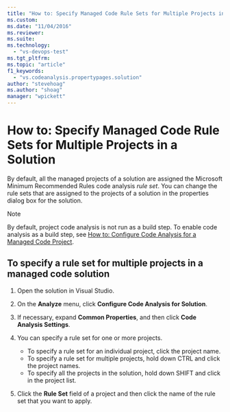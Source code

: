 ```yaml
---
title: "How to: Specify Managed Code Rule Sets for Multiple Projects in a Solution | Microsoft Docs"
ms.custom: 
ms.date: "11/04/2016"
ms.reviewer: 
ms.suite: 
ms.technology: 
  - "vs-devops-test"
ms.tgt_pltfrm: 
ms.topic: "article"
f1_keywords: 
  - "vs.codeanalysis.propertypages.solution"
author: "stevehoag"
ms.author: "shoag"
manager: "wpickett"
---
```

# How to: Specify Managed Code Rule Sets for Multiple Projects in a Solution

By default, all the managed projects of a solution are assigned the Microsoft Minimum Recommended Rules code analysis *rule set*. You can change the rule sets that are assigned to the projects of a solution in the properties dialog box for the solution.

> [!NOTE]
> By default, project code analysis is not run as a build step. To enable code analysis as a build step, see [How to: Configure Code Analysis for a Managed Code Project](../code-quality/how-to-configure-code-analysis-for-a-managed-code-project.md).

## To specify a rule set for multiple projects in a managed code solution

1. Open the solution in Visual Studio.
1. On the **Analyze** menu, click **Configure Code Analysis for Solution**.
1. If necessary, expand **Common Properties**, and then click **Code Analysis Settings**.
1. You can specify a rule set for one or more projects.

    - To specify a rule set for an individual project, click the project name.
    - To specify a rule set for multiple projects, hold down CTRL and click the project names.
    - To specify all the projects in the solution, hold down SHIFT and click in the project list.

1. Click the **Rule Set** field of a project and then click the name of the rule set that you want to apply.